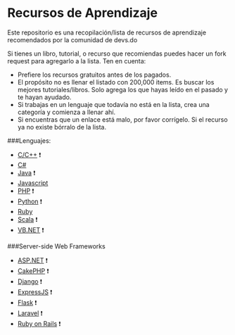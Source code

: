 Recursos de Aprendizaje
========

Este repositorio es una recopilación/lista de recursos de aprendizaje recomendados por la comunidad de devs.do

Si tienes un libro, tutorial, o recurso que recomiendas puedes hacer un fork request para agregarlo a la lista. Ten en cuenta:

* Prefiere los recursos gratuitos antes de los pagados. 
* El propósito no es llenar el listado con 200,000 items. Es buscar los mejores tutoriales/libros. Solo agrega los que hayas leído en el pasado y te hayan ayudado. 
* Si trabajas en un lenguaje que todavía no está en la lista, crea una categoría y comienza a llenar ahí. 
* Si encuentras que un enlace está malo, por favor corrígelo. Si el recurso ya no existe bórralo de la lista. 

###Lenguajes:

* [C/C++](c_and_cpp.md) :heavy_exclamation_mark:
* [C#](c_sharp.md)
* [Java](java.md) :heavy_exclamation_mark:
* [Javascript](javascript.md)
* [PHP](php.md) :heavy_exclamation_mark:
* [Python](python.md) :heavy_exclamation_mark:
* [Ruby](ruby.md)
* [Scala](scala.md) :heavy_exclamation_mark:
* [VB.NET](vb_net.md) :heavy_exclamation_mark:

###Server-side Web Frameworks
* [ASP.NET](asp_net.md) :heavy_exclamation_mark:
* [CakePHP](cake_php.md) :heavy_exclamation_mark:
* [Django](django.md) :heavy_exclamation_mark:
* [ExpressJS](express.md) :heavy_exclamation_mark:
* [Flask](flask.md) :heavy_exclamation_mark:
* [Laravel](laravel.md) :heavy_exclamation_mark:
* [Ruby on Rails](ror.md) :heavy_exclamation_mark:
